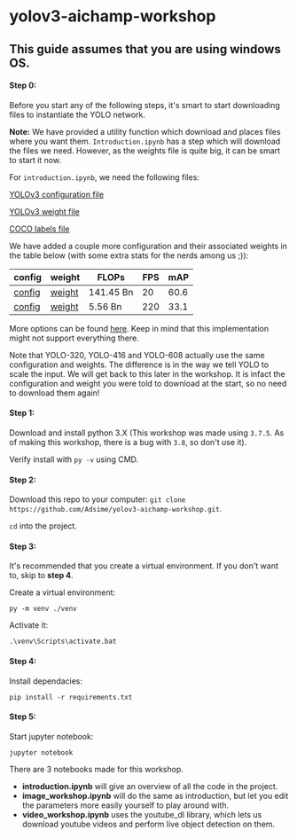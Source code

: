 # yolov3-aichamp-workshop

This guide assumes that you are using windows OS.
---

#### Step 0:
Before you start any of the following steps, it's smart to start downloading files to instantiate the YOLO network.

**Note:** We have provided a utility function which download and places files where you want them. ```Introduction.ipynb``` has a step which will download the files we need. However, as the weights file is quite big, it can be smart to start it now.

For ```introduction.ipynb```, we need the following files:

[YOLOv3 configuration file](https://raw.githubusercontent.com/pjreddie/darknet/master/cfg/yolov3.cfg)

[YOLOv3 weight file](https://pjreddie.com/media/files/yolov3.weights)

[COCO labels file](https://github.com/pjreddie/darknet/blob/master/data/coco.names)

We have added a couple more configuration and their associated weights in the table below (with some extra stats for the nerds among us ;)): 

config|weight|FLOPs|FPS|mAP
---|---|---|---|---
|[config](https://pjreddie.com/media/files/yolov3-spp.weights)|[weight](https://raw.githubusercontent.com/pjreddie/darknet/master/cfg/yolov3-spp.cfg)|141.45 Bn|20|60.6
|[config](https://raw.githubusercontent.com/pjreddie/darknet/master/cfg/yolov3-tiny.cfg)|[weight](https://pjreddie.com/media/files/yolov3-tiny.weights)|5.56 Bn|220|33.1

More options can be found [here](https://pjreddie.com/darknet/yolo/). Keep in mind that this implementation might not support everything there.

Note that YOLO-320, YOLO-416 and YOLO-608 actually use the same configuration and weights. The difference is in the way we tell YOLO to scale the input. We will get back to this later in the workshop. It is infact the configuration and weight you were told to download at the start, so no need to download them again!

#### Step 1:
Download and install python 3.X (This workshop was made using ```3.7.5```. As of making this workshop, there is a bug with ```3.8```, so don't use it).

Verify install with ```py -v``` using CMD.

#### Step 2:

Download this repo to your computer:
```git clone https://github.com/Adsime/yolov3-aichamp-workshop.git```.

```cd``` into the project.

#### Step 3:

It's recommended that you create a virtual environment. If you don't want to, skip to **step 4**.

Create a virtual environment:

```py -m venv ./venv```

Activate it:

```.\venv\Scripts\activate.bat```

#### Step 4:

Install dependacies:

```pip install -r requirements.txt```

#### Step 5:

Start jupyter notebook:

```jupyter notebook```

There are 3 notebooks made for this workshop. 

* **introduction.ipynb** will give an overview of all the code in the project.
* **image_workshop.ipynb** will do the same as introduction, but let you edit the parameters more easily yourself to play around with.
* **video_workshop.ipynb** uses the youtube_dl library, which lets us download youtube videos and perform live object detection on them.